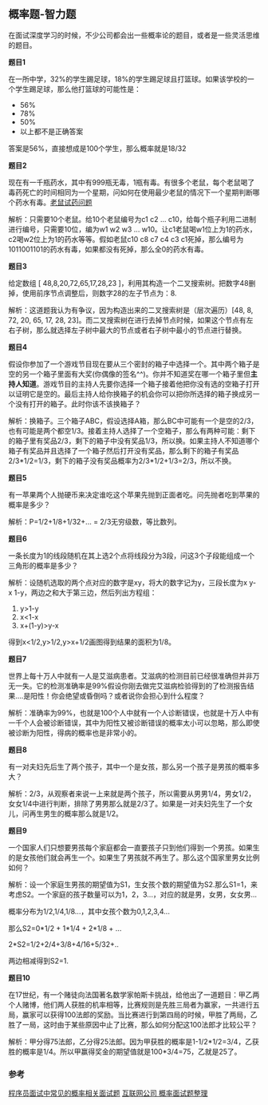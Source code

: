 ## 概率题-智力题
在面试深度学习的时候，不少公司都会出一些概率论的题目，或者是一些灵活思维的题目。

**题目1**

在一所中学，32%的学生踢足球，18%的学生踢足球且打篮球。如果该学校的一个学生踢足球，那么他打篮球的可能性是：

 - 56%
 - 78%
 - 50%
 - 以上都不是正确答案

 答案是56%，直接想成是100个学生，那么概率就是18/32

**题目2**

现在有一千瓶药水，其中有999瓶无毒，1瓶有毒。有很多个老鼠，每个老鼠喝了毒药死亡的时间相同为一个星期，问如何在使用最少老鼠的情况下一个星期判断哪个药水有毒。[老鼠试药问题](https://blog.csdn.net/qq_40657299/article/details/78408330?locationNum=2&fps=1)

解析：只需要10个老鼠。给10个老鼠编号为c1 c2 ... c10，给每个瓶子利用二进制进行编号，只需要10位，编为w1 w2 w3 ... w10。让c1老鼠喝w1位上为1的药水，c2喝w2位上为1的药水等等。假如老鼠c10 c8 c7 c4 c3 c1死掉，那么编号为1011001101的药水有毒，如果都没有死掉，那么全0的药水有毒。

**题目3**

给定数组 [ 48,8,20,72,65,17,28,23 ]，利用其构造一个二叉搜索树。把数字48删掉，使用前序节点调整后，则数字28的左子节点为：8.

解析：这道题我认为有争议，因为构造出来的二叉搜索树是（层次遍历）[48, 8, 72, 20, 65, 17, 28, 23]。而二叉搜索树在进行去掉节点时候，如果这个节点有左右子树，那么就选择左子树中最大的节点或者右子树中最小的节点进行替换。

**题目4**

假设你参加了一个游戏节目现在要从三个密封的箱子中选择一个。其中两个箱子是空的另一个箱子里面有大奖(你偶像的签名^^)。你并不知道奖在哪一个箱子里但**主持人知道**。游戏节目的主持人先要你选择一个箱子接着他把你没有选的空箱子打开以证明它是空的。最后主持人给你换箱子的机会你可以把你所选择的箱子换成另一个没有打开的箱子。此时你该不该换箱子？

解析：换箱子。三个箱子ABC，假设选择A箱，那么BC中可能有一个是空的2/3，也有可能是两个都空1/3。接着主持人选择了一个空箱子，那么有两种可能：剩下的箱子里有奖品2/3，剩下的箱子中没有奖品1/3，所以换。如果主持人不知道哪个箱子有奖品并且选择了一个箱子然后打开没有奖品，那么剩下的箱子有奖品2/3\*1/2=1/3，剩下的箱子没有奖品概率为2/3\*1/2+1/3=2/3，所以不换。

**题目5**

有一苹果两个人抛硬币来决定谁吃这个苹果先抛到正面者吃。问先抛者吃到苹果的概率是多少？

解析：P=1/2+1/8+1/32+... = 2/3无穷级数，等比数列。

**题目6**

一条长度为1的线段随机在其上选2个点将线段分为3段，问这3个子段能组成一个三角形的概率是多少？

解析：设随机选取的两个点对应的数字是xy，将大的数字记为y，三段长度为x y-x 1-y，两边之和大于第三边，然后列出方程组：

1. y>1-y
2. x<1-x
3. x+(1-y)>y-x

得到x<1/2,y>1/2,y>x+1/2画图得到结果的面积为1/8。

**题目7**

世界上每十万人中就有一人是艾滋病患者。艾滋病的检测目前已经很准确但并非万无一失。它的检测准确率是99%假设你刚去做完艾滋病检验得到的了检测报告结果….是阳性！你会绝望或昏倒吗？或者说你会担心到什么程度？

解析：准确率为99%，也就是100个人中就有一个人诊断错误，也就是十万人中有一千个人会被诊断错误，其中为阳性又被诊断错误的概率太小可以忽略，那么即使被诊断为阳性，得病的概率也是非常小的。

**题目8**

有一对夫妇先后生了两个孩子，其中一个是女孩，那么另一个孩子是男孩的概率多大？

解析：2/3，从观察者来说一上来就是两个孩子，所以需要从男男1/4，男女1/2，女女1/4中进行判断，排除了男男那么就是2/3了。如果是一对夫妇先生了一个女儿，问再生男生的概率那么就是1/2。

**题目9**

一个国家人们只想要男孩每个家庭都会一直要孩子只到他们得到一个男孩。如果生的是女孩他们就会再生一个。如果生了男孩就不再生了。那么这个国家里男女比例如何？

解析：设一个家庭生男孩的期望值为S1，生女孩个数的期望值为S2.那么S1=1，来考虑S2。一个家庭的孩子数量可以为1，2，3...，对应的就是男，女男，女女男...

概率分布为1/2,1/4,1/8...，其中女孩个数为0,1,2,3,4...

那么S2=0\*1/2 + 1\*1/4 + 2\*1/8 + ...

2\*S2=1/2+2/4+3/8+4/16+5/32+..

两边相减得到S2=1.

**题目10**

在17世纪，有一个赌徒向法国著名数学家帕斯卡挑战，给他出了一道题目：甲乙两个人赌博，他们两人获胜的机率相等，比赛规则是先胜三局者为赢家，一共进行五局，赢家可以获得100法郎的奖励。当比赛进行到第四局的时候，甲胜了两局，乙胜了一局，这时由于某些原因中止了比赛，那么如何分配这100法郎才比较公平？

解析：甲分得75法郎，乙分得25法郎。因为甲获胜的概率是1-1/2*1/2=3/4，乙获胜的概率是1/4。所以甲赢得奖金的期望值就是100\*3/4=75，乙就是25了。

### 参考
[程序员面试中常见的概率相关面试题](https://www.cnblogs.com/jinee/p/4420212.html)
[互联网公司 概率面试题整理](https://blog.csdn.net/bertdai/article/details/78070092)